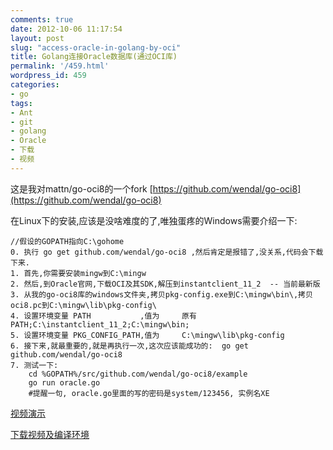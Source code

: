 ```yaml
---
comments: true
date: 2012-10-06 11:17:54
layout: post
slug: "access-oracle-in-golang-by-oci"
title: Golang连接Oracle数据库(通过OCI库)
permalink: '/459.html'
wordpress_id: 459
categories:
- go
tags:
- Ant
- git
- golang
- Oracle
- 下载
- 视频
---
```


这是我对mattn/go-oci8的一个fork [https://github.com/wendal/go-oci8](https://github.com/wendal/go-oci8)

在Linux下的安装,应该是没啥难度的了,唯独蛋疼的Windows需要介绍一下:


	//假设的GOPATH指向C:\gohome
	0. 执行 go get github.com/wendal/go-oci8 ,然后肯定是报错了,没关系,代码会下载下来.
	1. 首先,你需要安装mingw到C:\mingw
	2. 然后,到Oracle官网,下载OCI及其SDK,解压到instantclient_11_2  -- 当前最新版
	3. 从我的go-oci8库的windows文件夹,拷贝pkg-config.exe到C:\mingw\bin\,拷贝oci8.pc到C:\mingw\lib\pkg-config\
	4. 设置环境变量 PATH           ,值为     原有PATH;C:\instantclient_11_2;C:\mingw\bin;
	5. 设置环境变量 PKG_CONFIG_PATH,值为     C:\mingw\lib\pkg-config
	6. 接下来,就最重要的,就是再执行一次,这次应该能成功的:  go get github.com/wendal/go-oci8
	7. 测试一下:
   		cd %GOPATH%/src/github.com/wendal/go-oci8/example
   		go run oracle.go
   		#提醒一句, oracle.go里面的写的密码是system/123456, 实例名XE  


[视频演示](http://www.tudou.com/programs/view/yet9OngrV_4/)

[下载视频及编译环境](https://github.com/wendal/go-oci8/downloads)
